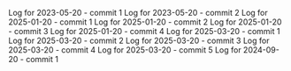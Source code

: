 Log for 2023-05-20 - commit 1
Log for 2023-05-20 - commit 2
Log for 2025-01-20 - commit 1
Log for 2025-01-20 - commit 2
Log for 2025-01-20 - commit 3
Log for 2025-01-20 - commit 4
Log for 2025-03-20 - commit 1
Log for 2025-03-20 - commit 2
Log for 2025-03-20 - commit 3
Log for 2025-03-20 - commit 4
Log for 2025-03-20 - commit 5
Log for 2024-09-20 - commit 1
